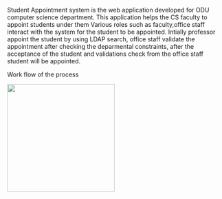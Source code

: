
Student Appointment system is the web application developed for ODU computer science department. This application helps the CS faculty to appoint students under them
Various roles such as faculty,office staff interact with the system for the student to be appointed.
Intially professor appoint the student by using LDAP search, office staff validate the appointment after checking the deparmental constraints, after the acceptance of the student and validations check from the office staff student will be appointed.

Work flow of the process


<a href="https://github.com/saikaranbalmuri/StudentAppointmentSystem/tree/master/Assets/Uploads/jpg.JPG" target="_blank">
<img src="https://github.com/saikaranbalmuri/StudentAppointmentSystem/tree/master/Assets/Uploads/jpg.JPG" height="250">
</a>




